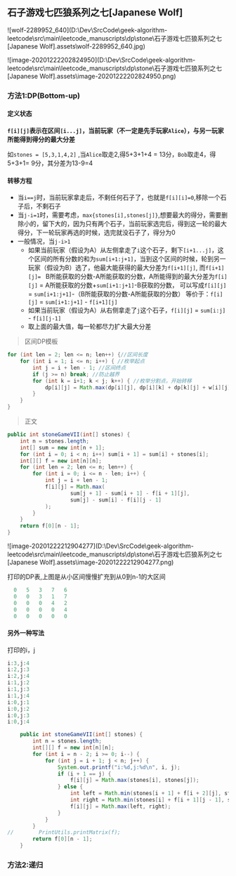 ## 石子游戏七匹狼系列之七[Japanese Wolf]

![wolf-2289952_640](D:\Dev\SrcCode\geek-algorithm-leetcode\src\main\leetcode_manuscripts\dp\stone\石子游戏七匹狼系列之七[Japanese Wolf].assets\wolf-2289952_640.jpg)



![image-20201222202824950](D:\Dev\SrcCode\geek-algorithm-leetcode\src\main\leetcode_manuscripts\dp\stone\石子游戏七匹狼系列之七[Japanese Wolf].assets\image-20201222202824950.png)



### 方法1:DP(Bottom-up)

#### 定义状态

**`f[i][j]`表示在区间`[i...j]`，当前玩家（不一定是先手玩家`Alice`），与另一玩家所能得到得分的最大分差**

如`stones = [5,3,1,4,2]` ,当`Alice`取走2,得5+3+1+4 = 13分，`Bob`取走4，得5+3+1= 9分，其分差为13-9=4

#### 转移方程

- 当`i==j`时，当前玩家拿走后，不剩任何石子了，也就是`f[i][i]=0`,移除一个石子后，不剩石子
- 当`j-i=1`时，需要考虑，`max{stones[i],stones[j]}`,想要最大的得分，需要删除小的，留下大的，因为只有两个石子，当前玩家选完后，得到这一轮的最大得分，下一轮玩家再选的时候，选完就没石子了，得分为0
- 一般情况，当`j-i>1`
  - 如果当前玩家（假设为A）从左侧拿走了`i`这个石子，剩下`[i+1...j]`，这个区间的所有分数的和为`sum[i+1:j+1]`，当到这个区间的时候，轮到另一玩家（假设为B）选了，他最大能获得的最大分差为`f[i+1][j]`,  而`f[i+1][j]= `  B所能获取的分数-A所能获取的分数，A所能得到的最大分差为`f[i][j]` = A所能获取的分数+`sum[i+1:j+1]`-B获取的分数， 可以写成`f[i][j]`  = `sum[i+1:j+1]`-（B所能获取的分数-A所能获取的分数）  等价于：`f[i][j]` = `sum[i+1:j+1]` - `f[i+1][j]`
  - 如果当前玩家（假设为A）从右侧拿走了`j`这个石子，`f[i][j]` = `sum[i:j]` - `f[i][j-1]`
  - 取上面的最大值，每一轮都尽力扩大最大分差

> 区间DP模板

```java
for (int len = 2; len <= n; len++) {//区间长度
    for (int i = 1; i <= n; i++) { //枚举起点
        int j = i + len - 1; //区间终点
        if (j >= n) break; //防止越界
        for (int k = i+1; k < j; k++) { //枚举分割点，开始转移
            dp[i][j] = Math.max(dp[i][j], dp[i][k] + dp[k][j] + w[i][j]);
        }
    }
}
```

> 正文

```java
public int stoneGameVII(int[] stones) {
    int n = stones.length;
    int[] sum = new int[n + 1];
    for (int i = 0; i < n; i++) sum[i + 1] = sum[i] + stones[i];
    int[][] f = new int[n][n];
    for (int len = 2; len <= n; len++) {
        for (int i = 0; i <= n - len; i++) {
            int j = i + len - 1;
            f[i][j] = Math.max(
                    sum[j + 1] - sum[i + 1] - f[i + 1][j],
                    sum[j] - sum[i] - f[i][j - 1]
            );
        }
    }
    return f[0][n - 1];
}
```

![image-20201222212904277](D:\Dev\SrcCode\geek-algorithm-leetcode\src\main\leetcode_manuscripts\dp\stone\石子游戏七匹狼系列之七[Japanese Wolf].assets\image-20201222212904277.png)

打印的DP表,上图是从小区间慢慢扩充到从0到n-1的大区间

```java
  0   5   3   7   6 
  0   0   3   1   7 
  0   0   0   4   2 
  0   0   0   0   4 
  0   0   0   0   0 
```

#### 另外一种写法

打印的i，j

```java
i:3,j:4
i:2,j:3
i:2,j:4
i:1,j:2
i:1,j:3
i:1,j:4
i:0,j:1
i:0,j:2
i:0,j:3
i:0,j:4
```

```java
    public int stoneGameVII(int[] stones) {
        int n = stones.length;
        int[][] f = new int[n][n];
        for (int i = n - 2; i >= 0; i--) {
            for (int j = i + 1; j < n; j++) {
                System.out.printf("i:%d,j:%d\n", i, j);
                if (i + 1 == j) {
                    f[i][j] = Math.max(stones[i], stones[j]);
                } else {
                    int left = Math.min(stones[i + 1] + f[i + 2][j], stones[j] + f[i + 1][j - 1]);
                    int right = Math.min(stones[i] + f[i + 1][j - 1], stones[j - 1] + f[i][j - 2]);
                    f[i][j] = Math.max(left, right);
                }
            }
        }
//        PrintUtils.printMatrix(f);
        return f[0][n - 1];
    }
```

























### 方法2:递归



